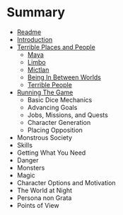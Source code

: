 # Summary

* [Readme](README.md)
* [Introduction](introduction.md)
* [Terrible Places and People](terrible_places_and_people.md)
   * [Maya](terrible_places_and_people/maya.md)
   * [Limbo](terrible_places_and_people/limbo.md)
   * [Mictlan](terrible_places_and_people/mictlan.md)
   * [Being In Between Worlds](terrible_places_and_people/being_in_between_worlds.md)
   * [Terrible People](terrible_places_and_people/terrible_people.md)
* [Running The Game](running_the_game.md)
  * Basic Dice Mechanics
  * Advancing Goals
  * Jobs, Missions, and Quests
  * Character Generation
  * Placing Opposition
* Monstrous Society
* Skills
* Getting What You Need
* Danger
* Monsters
* Magic
* Character Options and Motivation
* The World at Night
* Persona non Grata
* Points of View

